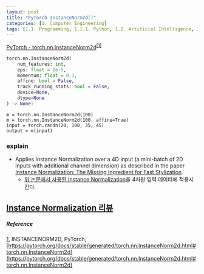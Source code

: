 ```yaml
---
layout: post
title: "PyTorch InstanceNorm2d()"
categories: [1. Computer Engineering]
tags: [1.1. Programming, 1.1.1. Python, 1.2. Artificial Intelligence, 1.2.2. Deep Learning, a.a. Pytorch]
---
```


[PyTorch - torch.nn.InstanceNorm2d](https://pytorch.org/docs/stable/generated/torch.nn.InstanceNorm2d.html#torch.nn.InstanceNorm2d)<sup><a href="#footnote_1_1" name="footnote_1_2">[1]</a></sup>

```python
torch.nn.InstanceNorm2d(
    num_features: int,
    eps: float = 1e-5,
    momentum: float = 0.1,
    affine: bool = False,
    track_running_stats: bool = False,
    device=None,
    dtype=None
) -> None:
```

```Example
m = torch.nn.InstanceNorm2d(100)
m = torch.nn.InstanceNorm2d(100, affine=True)
input = torch.randn(20, 100, 35, 45)
output = m(input)
```

### explain

* Applies Instance Normalization over a 4D input (a mini-batch of 2D inputs with additional channel dimension) as described in the paper [Instance Normalization: The Missing Ingredient for Fast Stylization](https://arxiv.org/pdf/1607.08022.pdf).
    * [위 논문에서 사용된 Instance Normalization](https://arxiv.org/pdf/1607.08022.pdf)을 4차원 입력 데이터에 적용시킨다.

[Instance Normalization 리뷰]()
---

##### Reference

<a href="#footnote_1_2" name="footnote_1_1">1.</a> INSTANCENORM2D, PyTorch, [https://pytorch.org/docs/stable/generated/torch.nn.InstanceNorm2d.html#torch.nn.InstanceNorm2d](https://pytorch.org/docs/stable/generated/torch.nn.InstanceNorm2d.html#torch.nn.InstanceNorm2d)